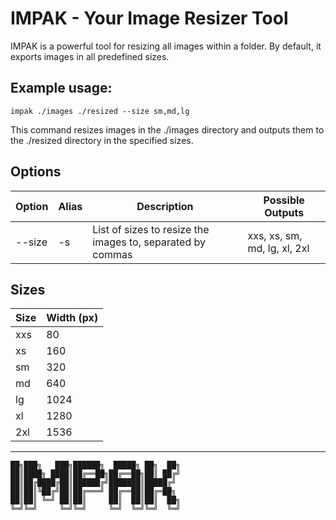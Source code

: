 # IMPAK - Your **Image** **Resizer** Tool

IMPAK is a powerful tool for resizing all images within a folder. By default, it exports images in all predefined sizes.

## Example usage:

```impak ./images ./resized --size sm,md,lg```

This command resizes images in the ./images directory and outputs them to the ./resized directory in the specified sizes.

## Options

| Option | Alias | Description | Possible Outputs |
|--------|-------|-------------|------------------|
| --size | -s    | List of sizes to resize the images to, separated by commas | xxs, xs, sm, md, lg, xl, 2xl |

## Sizes

| Size | Width (px) |
|------|------------|
| xxs  | 80         |
| xs   | 160        |
| sm   | 320        |
| md   | 640        |
| lg   | 1024       |
| xl   | 1280       |
| 2xl  | 1536       |

---

```
██╗███╗   ███╗██████╗  █████╗ ██╗  ██╗
██║████╗ ████║██╔══██╗██╔══██╗██║ ██╔╝
██║██╔████╔██║██████╔╝███████║█████╔╝ 
██║██║╚██╔╝██║██╔═══╝ ██╔══██║██╔═██╗ 
██║██║ ╚═╝ ██║██║     ██║  ██║██║  ██╗
╚═╝╚═╝     ╚═╝╚═╝     ╚═╝  ╚═╝╚═╝  ╚═╝
```
